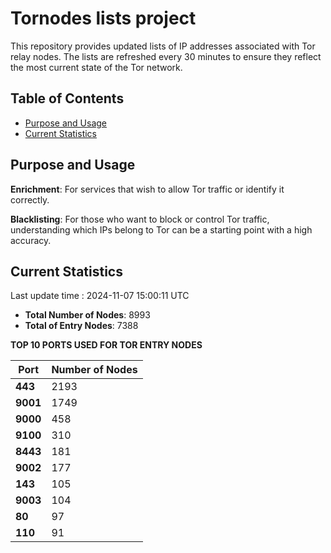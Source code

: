 # Tornodes lists project

This repository provides updated lists of IP addresses associated with Tor relay nodes. The lists are refreshed every 30 minutes to ensure they reflect the most current state of the Tor network.

## Table of Contents

- [Purpose and Usage](#purpose-and-usage)
- [Current Statistics](#current-statistics)


## Purpose and Usage

**Enrichment**: For services that wish to allow Tor traffic or identify it correctly.

**Blacklisting**: For those who want to block or control Tor traffic, understanding which IPs belong to Tor can be a starting point with a high accuracy.

## Current Statistics

Last update time : 2024-11-07 15:00:11 UTC

- **Total Number of Nodes**: 8993
- **Total of Entry Nodes**: 7388

**TOP 10 PORTS USED FOR TOR ENTRY NODES**

| **Port** | **Number of Nodes** |
|------|-----------------|
| **443**   | 2193  |
| **9001**   | 1749  |
| **9000**   | 458  |
| **9100**   | 310  |
| **8443**   | 181  |
| **9002**   | 177  |
| **143**   | 105  |
| **9003**   | 104  |
| **80**   | 97  |
| **110**   | 91  |


